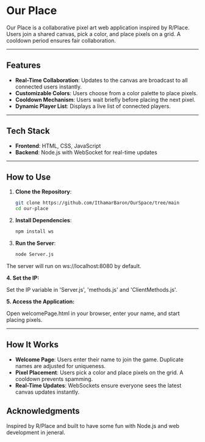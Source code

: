 
# Our Place

Our Place is a collaborative pixel art web application inspired by R/Place. Users join a shared canvas, pick a color, and place pixels on a grid. A cooldown period ensures fair collaboration.

---

## Features

- **Real-Time Collaboration**: Updates to the canvas are broadcast to all connected users instantly.
- **Customizable Colors**: Users choose from a color palette to place pixels.
- **Cooldown Mechanism**: Users wait briefly before placing the next pixel.
- **Dynamic Player List**: Displays a live list of connected players.

---

## Tech Stack

- **Frontend**: HTML, CSS, JavaScript
- **Backend**: Node.js with WebSocket for real-time updates

---

## How to Use

1. **Clone the Repository**:
   ```bash
   git clone https://github.com/IthamarBaron/OurSpace/tree/main
   cd our-place
   
2. **Install Dependencies**:
   ```bash
   npm install ws
   
3. **Run the Server**:
   ```bash
   node Server.js
The server will run on ws://localhost:8080 by default.

**4. Set the IP:**

Set the IP variable in 'Server.js', 'methods.js' and 'ClientMethods.js'.

**5. Access the Application:**

Open welcomePage.html in your browser, enter your name, and start placing pixels.

---

## How It Works

- **Welcome Page**: Users enter their name to join the game. Duplicate names are adjusted for uniqueness.
- **Pixel Placement**: Users pick a color and place pixels on the grid. A cooldown prevents spamming.
- **Real-Time Updates**: WebSockets ensure everyone sees the latest canvas updates instantly.

## Acknowledgments

Inspired by R/Place and built to have some fun with Node.js and web development in jeneral.
